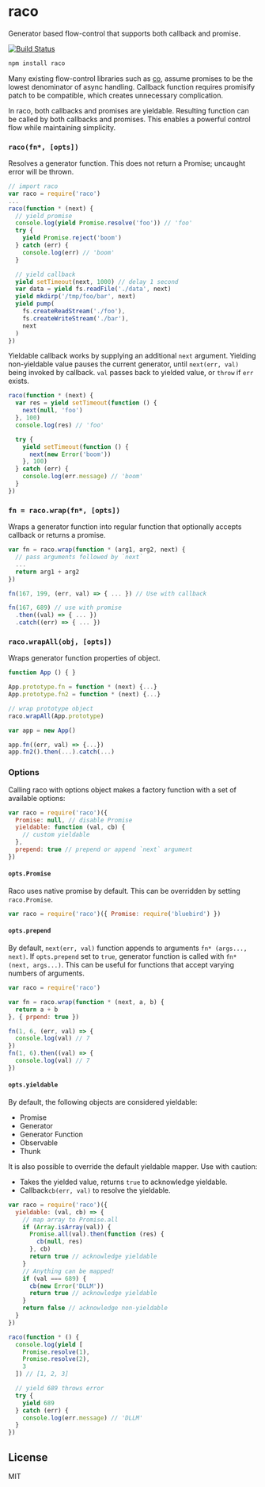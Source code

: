 # raco

Generator based flow-control that supports both callback and promise.

[![Build Status](https://travis-ci.org/cshum/raco.svg?branch=master)](https://travis-ci.org/cshum/raco)

```bash
npm install raco
```

Many existing flow-control libraries such as [co](https://github.com/tj/co), assume promises to be the lowest denominator of async handling.
Callback function requires promisify patch to be compatible, 
which creates unnecessary complication. 

In raco, both callbacks and promises are yieldable.
Resulting function can be called by both callbacks and promises.
This enables a powerful control flow while maintaining simplicity.

### `raco(fn*, [opts])`

Resolves a generator function.
This does not return a Promise; uncaught error will be thrown.

```js
// import raco
var raco = require('raco')
...
raco(function * (next) {
  // yield promise
  console.log(yield Promise.resolve('foo')) // 'foo'
  try {
    yield Promise.reject('boom')
  } catch (err) {
    console.log(err) // 'boom'
  }

  // yield callback
  yield setTimeout(next, 1000) // delay 1 second
  var data = yield fs.readFile('./data', next)  
  yield mkdirp('/tmp/foo/bar', next)
  yield pump(
    fs.createReadStream('./foo'),
    fs.createWriteStream('./bar'),
    next
  )
})
```

Yieldable callback works by supplying an additional `next` argument. 
Yielding non-yieldable value pauses the current generator, 
until `next(err, val)` being invoked by callback.
`val` passes back to yielded value, or `throw` if `err` exists.

```js
raco(function * (next) {
  var res = yield setTimeout(function () { 
    next(null, 'foo')
  }, 100)
  console.log(res) // 'foo'

  try {
    yield setTimeout(function () { 
      next(new Error('boom'))
    }, 100)
  } catch (err) {
    console.log(err.message) // 'boom'
  }
})
```

### `fn = raco.wrap(fn*, [opts])`

Wraps a generator function into regular function that optionally accepts callback or returns a promise.

```js
var fn = raco.wrap(function * (arg1, arg2, next) {
  // pass arguments followed by `next`
  ...
  return arg1 + arg2
})

fn(167, 199, (err, val) => { ... }) // Use with callback

fn(167, 689) // use with promise
  .then((val) => { ... })
  .catch((err) => { ... })
```

### `raco.wrapAll(obj, [opts])`

Wraps generator function properties of object.

```js
function App () { }

App.prototype.fn = function * (next) {...}
App.prototype.fn2 = function * (next) {...}

// wrap prototype object
raco.wrapAll(App.prototype)

var app = new App()

app.fn((err, val) => {...})
app.fn2().then(...).catch(...)
```

### Options

Calling raco with options object makes a factory function with a set of available options:

```js
var raco = require('raco')({ 
  Promise: null, // disable Promise
  yieldable: function (val, cb) {
    // custom yieldable
  },
  prepend: true // prepend or append `next` argument
})

```

#### `opts.Promise`

Raco uses native promise by default. This can be overridden by setting `raco.Promise`.

```js
var raco = require('raco')({ Promise: require('bluebird') })
```

#### `opts.prepend`

By default, `next(err, val)` function appends to arguments `fn* (args..., next)`. 
If `opts.prepend` set to `true`, generator function is called with `fn* (next, args...)`.
This can be useful for functions that accept varying numbers of arguments.

```js
var raco = require('raco')

var fn = raco.wrap(function * (next, a, b) {
  return a + b
}, { prpend: true })

fn(1, 6, (err, val) => {
  console.log(val) // 7
})
fn(1, 6).then((val) => {
  console.log(val) // 7
})

```

#### `opts.yieldable`

By default, the following objects are considered yieldable:
* Promise
* Generator
* Generator Function
* Observable
* Thunk

It is also possible to override the default yieldable mapper. Use with caution:
* Takes the yielded value, returns `true` to acknowledge yieldable.
* Callback`cb(err, val)` to resolve the yieldable.

```js
var raco = require('raco')({
  yieldable: (val, cb) => {
    // map array to Promise.all
    if (Array.isArray(val)) {
      Promise.all(val).then(function (res) {
        cb(null, res)
      }, cb)
      return true // acknowledge yieldable
    }
    // Anything can be mapped!
    if (val === 689) {
      cb(new Error('DLLM'))
      return true // acknowledge yieldable
    }
    return false // acknowledge non-yieldable
  }
})

raco(function * () {
  console.log(yield [
    Promise.resolve(1),
    Promise.resolve(2),
    3
  ]) // [1, 2, 3]

  // yield 689 throws error
  try {
    yield 689
  } catch (err) {
    console.log(err.message) // 'DLLM'
  }
})

```

## License

MIT
